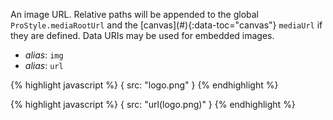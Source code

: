 <p class="b20" markdown="1">
An image URL. Relative paths will be appended to the global <code>ProStyle.mediaRootUrl</code> and the [canvas](#){:data-toc="canvas"} <code>mediaUrl</code> if they are defined.  Data URIs may be used for embedded images.</p>

* _alias_: <code>img</code>
* _alias_: <code>url</code>

{% highlight javascript %}
{
	src: "logo.png"
}
{% endhighlight %}

{% highlight javascript %}
{
	src: "url(logo.png)"
}
{% endhighlight %}